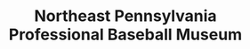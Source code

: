 ---
layout: repo
title: "Northeast Pennsylvania Professional Baseball Museum"
id: 15196
permalink: repos/15196/
---